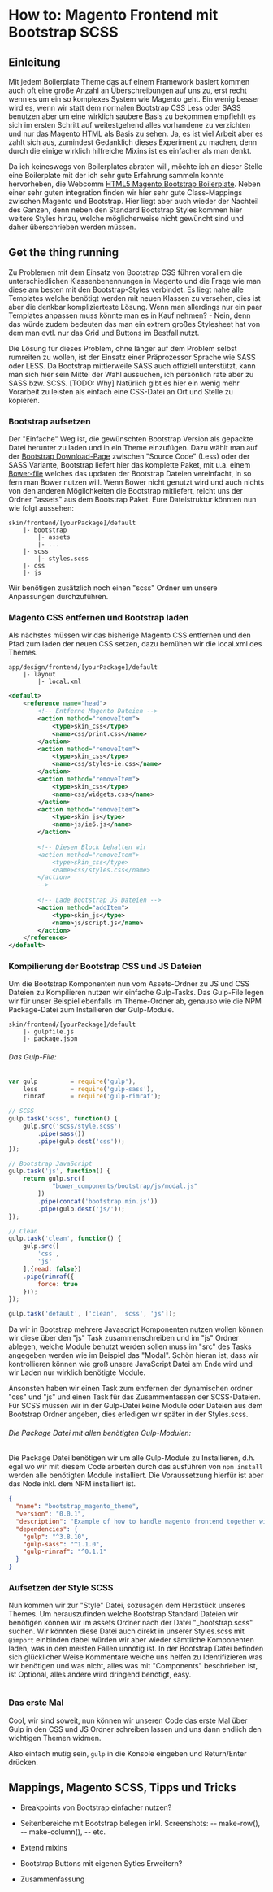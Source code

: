 How to: Magento Frontend mit Bootstrap SCSS
======================

Einleitung
----------------------
Mit jedem Boilerplate Theme das auf einem Framework basiert kommen auch oft eine große Anzahl an Überschreibungen auf uns zu, erst recht wenn es um ein so komplexes System wie Magento geht. Ein wenig besser wird es, wenn wir statt dem normalen Bootstrap CSS Less oder SASS benutzen aber um eine wirklich saubere Basis zu bekommen empfiehlt es sich im ersten Schritt auf weitestgehend alles vorhandene zu verzichten und nur das Magento HTML als Basis zu sehen. Ja, es ist viel Arbeit aber es zahlt sich aus, zumindest Gedanklich dieses Experiment zu machen, denn durch die einige wirklich hilfreiche Mixins ist es einfacher als man denkt.

Da ich keineswegs von Boilerplates abraten will, möchte ich an dieser Stelle eine Boilerplate mit der ich sehr gute Erfahrung sammeln konnte hervorheben, die Webcomm [HTML5 Magento Bootstrap Boilerplate](https://github.com/webcomm/magento-boilerplate). Neben einer sehr guten integration finden wir hier sehr gute Class-Mappings zwischen Magento und Bootstrap. Hier liegt aber auch wieder der Nachteil des Ganzen, denn neben den Standard Bootstrap Styles kommen hier weitere Styles hinzu, welche möglicherweise nicht gewüncht sind und daher überschrieben werden müssen.

Get the thing running
----------------------
Zu Problemen mit dem Einsatz von Bootstrap CSS führen vorallem die unterschiedlichen Klassenbenennungen in Magento und die Frage wie man diese am besten mit den Bootstrap-Styles verbindet. Es liegt nahe alle Templates welche benötigt werden mit neuen Klassen zu versehen, dies ist aber die denkbar komplizierteste Lösung. Wenn man allerdings nur ein paar Templates anpassen muss könnte man es in Kauf nehmen? - Nein, denn das würde zudem bedeuten das man ein extrem großes Stylesheet hat von dem man evtl. nur das Grid und Buttons im Bestfall nutzt.

Die Lösung für dieses Problem, ohne länger auf dem Problem selbst rumreiten zu wollen, ist der Einsatz einer Präprozessor Sprache wie SASS oder LESS. Da Bootstrap mittlerweile SASS auch offiziell unterstützt, kann man sich hier sein Mittel der Wahl aussuchen, ich persönlich rate aber zu SASS bzw. SCSS. [TODO: Why] Natürlich gibt es hier ein wenig mehr Vorarbeit zu leisten als einfach eine CSS-Datei an Ort und Stelle zu kopieren.

### Bootstrap aufsetzen
Der "Einfache" Weg ist, die gewünschten Bootstrap Version als gepackte Datei herunter zu laden und in ein Theme einzufügen. Dazu wählt man auf der [Bootstrap Download-Page](http://getbootstrap.com/getting-started/#download) zwischen "Source Code" (Less) oder der SASS Variante, Bootstrap liefert hier das komplette Paket, mit u.a. einem [Bower-file](http://bower.io/) welches das updaten der Bootstrap Dateien vereinfacht, in so fern man Bower nutzen will. Wenn Bower nicht genutzt wird und auch nichts von den anderen Möglichkeiten die Bootstrap mitliefert, reicht uns der Ordner "assets" aus dem Bootstrap Paket. Eure Dateistruktur könnten nun wie folgt aussehen:

```
skin/frontend/[yourPackage]/default
    |- bootstrap
        |- assets
        |- ...
    |- scss
        |- styles.scss
    |- css
    |- js
```

Wir benötigen zusätzlich noch einen "scss" Ordner um unsere Anpassungen durchzuführen.

### Magento CSS entfernen und Bootstrap laden
Als nächstes müssen wir das bisherige Magento CSS entfernen und den Pfad zum laden der neuen CSS setzen, dazu bemühen wir die local.xml des Themes.

```
app/design/frontend/[yourPackage]/default
    |- layout
        |- local.xml
```

```xml
<default>
    <reference name="head">
        <!-- Entferne Magento Dateien -->
        <action method="removeItem">
            <type>skin_css</type>
            <name>css/print.css</name>
        </action>
        <action method="removeItem">
            <type>skin_css</type>
            <name>css/styles-ie.css</name>
        </action>
        <action method="removeItem">
            <type>skin_css</type>
            <name>css/widgets.css</name>
        </action>
        <action method="removeItem">
            <type>skin_js</type>
            <name>js/ie6.js</name>
        </action>
        
        <!-- Diesen Block behalten wir
        <action method="removeItem">
            <type>skin_css</type>
            <name>css/styles.css</name>
        </action>
        -->
        
        <!-- Lade Bootstrap JS Dateien -->
        <action method="addItem">
            <type>skin_js</type>
            <name>js/script.js</name>
        </action>
    </reference>
</default>
```

### Kompilierung der Bootstrap CSS und JS Dateien
Um die Bootstrap Komponenten nun vom Assets-Ordner zu JS und CSS Dateien zu Kompilieren nutzen wir einfache Gulp-Tasks. Das Gulp-File legen wir für unser Beispiel ebenfalls im Theme-Ordner ab, genauso wie die NPM Package-Datei zum Installieren der Gulp-Module.
```
skin/frontend/[yourPackage]/default
    |- gulpfile.js
    |- package.json
```

###### Das Gulp-File:
```js
var gulp         = require('gulp'),
    less         = require('gulp-sass'),
    rimraf       = require('gulp-rimraf');

// SCSS
gulp.task('scss', function() {
    gulp.src('scss/style.scss')
        .pipe(sass())
        .pipe(gulp.dest('css'));
});

// Bootstrap JavaScript
gulp.task('js', function() {
    return gulp.src([
            "bower_components/bootstrap/js/modal.js"
        ])
        .pipe(concat('bootstrap.min.js'))
        .pipe(gulp.dest('js/'));
});

// Clean
gulp.task('clean', function() {
    gulp.src([
        'css',
        'js'
    ],{read: false})
    .pipe(rimraf({
        force: true
    }));
});

gulp.task('default', ['clean', 'scss', 'js']);
```
Da wir in Bootstrap mehrere Javascript Komponenten nutzen wollen können wir diese über den "js" Task zusammenschreiben und im "js" Ordner ablegen, welche Module benutzt werden sollen muss im "src" des Tasks angegeben werden wie im Beispiel das "Modal". Schön hieran ist, dass wir kontrollieren können wie groß unsere JavaScript Datei am Ende wird und wir Laden nur wirklich benötigte Module.

Ansonsten haben wir einen Task zum entfernen der dynamischen ordner "css" und "js" und einen Task für das Zusammenfassen der SCSS-Dateien. Für SCSS müssen wir in der Gulp-Datei keine Module oder Dateien aus dem Bootstrap Ordner angeben, dies erledigen wir später in der Styles.scss.

###### Die Package Datei mit allen benötigten Gulp-Modulen:
Die Package Datei benötigen wir um alle Gulp-Module zu Installieren, d.h. egal wo wir mit diesem Code arbeiten durch das ausführen von `npm install` werden alle benötigten Module installiert. Die Voraussetzung hierfür ist aber das Node inkl. dem NPM installiert ist.

```json
{
  "name": "bootstrap_magento_theme",
  "version": "0.0.1",
  "description": "Example of how to handle magento frontend together with bootstrap",
  "dependencies": {
    "gulp": "^3.8.10",
    "gulp-sass": "^1.1.0",
    "gulp-rimraf": "^0.1.1"
  }
}
```

### Aufsetzen der Style SCSS
Nun kommen wir zur "Style" Datei, sozusagen dem Herzstück unseres Themes. Um herauszufinden welche Bootstrap Standard Dateien wir benötigen können wir im assets Ordner nach der Datei "_bootstrap.scss" suchen. Wir könnten diese Datei auch direkt in unserer Styles.scss mit `@import` einbinden dabei würden wir aber wieder sämtliche Komponenten laden, was in den meisten Fällen unnötig ist. 
In der Bootstrap Datei befinden sich glücklicher Weise Kommentare welche uns helfen zu Identifizieren was wir benötigen und was nicht, alles was mit "Components" beschrieben ist, ist Optional, alles 
andere wird dringend benötigt, easy.

```css

```

### Das erste Mal
Cool, wir sind soweit, nun können wir unseren Code das erste Mal über Gulp in den CSS und JS Ordner schreiben lassen und uns dann endlich den wichtigen Themen widmen.

Also einfach mutig sein, `gulp` in die Konsole eingeben und Return/Enter drücken. 

Mappings, Magento SCSS, Tipps und Tricks
----------------------

- Breakpoints von Bootstrap einfacher nutzen?

- Seitenbereiche mit Bootstrap belegen inkl. Screenshots: 
-- make-row(), 
-- make-column(), 
-- etc.

- Extend mixins

- Bootstrap Buttons mit eigenen Sytles Erweitern?

- Zusammenfassung